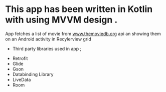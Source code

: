 # This app has been written in Kotlin with using MVVM design .
App fetches a list of movie from www.themoviedb.org api an showing them on an Android activity in Recylerview grid

- Third party libraries used in app ;
 * Retrofit 
 * Glide
 * Gson 
 * Databinding Library
 * LiveData
 * Room
 
